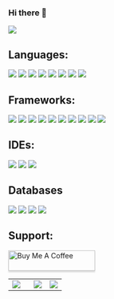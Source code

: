 ### Hi there 👋
<img src="https://img.shields.io/twitter/follow/arashdeep_s?style=social">

## Languages:
<p>
<img src="https://img.shields.io/badge/php-%23777BB4.svg?style=for-the-badge&logo=php&logoColor=white">
<img src="https://img.shields.io/badge/python-3670A0?style=for-the-badge&logo=python&logoColor=ffdd54">
<img src="https://img.shields.io/badge/typescript-%23007ACC.svg?style=for-the-badge&logo=typescript&logoColor=white">
<img src="https://img.shields.io/badge/node.js-6DA55F?style=for-the-badge&logo=node.js&logoColor=white">
 <img src="https://img.shields.io/badge/dart-%230175C2.svg?style=for-the-badge&logo=dart&logoColor=white">
 <img src="https://img.shields.io/badge/java-%23ED8B00.svg?style=for-the-badge&logo=java&logoColor=white">
 <img src="https://img.shields.io/badge/javascript-%23323330.svg?style=for-the-badge&logo=javascript&logoColor=%23F7DF1E">
 <img src="https://img.shields.io/badge/css3-%231572B6.svg?style=for-the-badge&logo=css3&logoColor=white">
 </p>

## Frameworks:
<p>
<img src="https://img.shields.io/badge/symfony-%23000000.svg?style=for-the-badge&logo=symfony&logoColor=white">
<img src="https://img.shields.io/badge/bootstrap-%23563D7C.svg?style=for-the-badge&logo=bootstrap&logoColor=white">
<img src="https://img.shields.io/badge/jquery-%230769AD.svg?style=for-the-badge&logo=jquery&logoColor=white">
<img src="https://img.shields.io/badge/NPM-%23000000.svg?style=for-the-badge&logo=npm&logoColor=white">
<img src="https://img.shields.io/badge/react-%2320232a.svg?style=for-the-badge&logo=react&logoColor=%2361DAFB">
<img src="https://img.shields.io/badge/React_Router-CA4245?style=for-the-badge&logo=react-router&logoColor=white">
<img src="https://img.shields.io/badge/redux-%23593d88.svg?style=for-the-badge&logo=redux&logoColor=white">
<img src="https://img.shields.io/badge/Socket.io-black?style=for-the-badge&logo=socket.io&badgeColor=010101">
<img src="https://img.shields.io/badge/webpack-%238DD6F9.svg?style=for-the-badge&logo=webpack&logoColor=black">
<img src="https://img.shields.io/badge/TensorFlow-%23FF6F00.svg?style=for-the-badge&logo=TensorFlow&logoColor=white">
 </p>

## IDEs:
<p>
<img src="https://img.shields.io/badge/Visual%20Studio%20Code-0078d7.svg?style=for-the-badge&logo=visual-studio-code&logoColor=white">
<img src="https://img.shields.io/badge/Android%20Studio-3DDC84.svg?style=for-the-badge&logo=android-studio&logoColor=white">
<img src="https://img.shields.io/badge/NetBeansIDE-1B6AC6.svg?style=for-the-badge&logo=apache-netbeans-ide&logoColor=white">
</p>

## Databases
<p>
<img src="https://img.shields.io/badge/MariaDB-003545?style=for-the-badge&logo=mariadb&logoColor=white">
<img src="https://img.shields.io/badge/MongoDB-%234ea94b.svg?style=for-the-badge&logo=mongodb&logoColor=white">
<img src="https://img.shields.io/badge/mysql-%2300f.svg?style=for-the-badge&logo=mysql&logoColor=white">
<img src="https://img.shields.io/badge/sqlite-%2307405e.svg?style=for-the-badge&logo=sqlite&logoColor=white">
</p>

## Support:
<a href="https://www.buymeacoffee.com/arashdeepsingh" target="_blank"><img src="https://img.shields.io/badge/Buy%20Me%20a%20Coffee-ffdd00?style=for-the-badge&logo=buy-me-a-coffee&logoColor=black" alt="Buy Me A Coffee" style="height: 41px !important;width: 174px !important;box-shadow: 0px 3px 2px 0px rgba(190, 190, 190, 0.5) !important;-webkit-box-shadow: 0px 3px 2px 0px rgba(190, 190, 190, 0.5) !important;" ></a>
<!-- ![Arashdeep Singh's github stats](https://github-readme-stats.vercel.app/api?username=adsazad&show_icons=true&hide_border=true) -->

<table width="100%"> 
  <tr>
    <td width="40%">
      <img src="https://github-readme-stats.vercel.app/api?username=adsazad&show_icons=true&theme=algolia">
    </td>
    <td width="30%">
      <img src="https://github-readme-stats-eight-theta.vercel.app/api/top-langs/?username=adsazad&layout=compact&langs_count=8&theme=algolia">
    </td>
    <td width="30%">
      <img src="https://github-readme-stats.vercel.app/api/top-langs?username=adsazad&amp;langs_count=8&amp;theme=algolia">
    </td>
  </tr>
</table>
<!--
**adsazad/adsazad** is a ✨ _special_ ✨ repository because its `README.md` (this file) appears on your GitHub profile.

Here are some ideas to get you started:

- 🔭 I’m currently working on ...
- 🌱 I’m currently learning ...
- 👯 I’m looking to collaborate on ...
- 🤔 I’m looking for help with ...
- 💬 Ask me about ...
- 📫 How to reach me: ...
- 😄 Pronouns: ...
- ⚡ Fun fact: ...
-->
